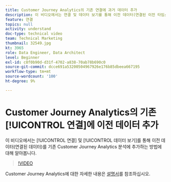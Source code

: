 ```yaml
---
title: Customer Journey Analytics의 기존 연결에 과거 데이터 추가
description: 이 비디오에서는 연결 및 데이터 보기를 통해 이전 데이터(연결된 이전 타임스탬프가 있는 데이터)를 기존 Adobe Customer Journey Analytics 분석에 추가하는 방법에 대해 알아봅니다.
feature: 연결
topics: null
activity: understand
doc-type: technical video
team: Technical Marketing
thumbnail: 32549.jpg
kt: 3965
role: Data Engineer, Data Architect
level: Beginner
exl-id: c8f0b90d-d31f-4702-a838-70ab78b690c0
source-git-commit: dcce691a53200504967926e176b85dbeea667195
workflow-type: tm+mt
source-wordcount: '100'
ht-degree: 9%

---
```


# Customer Journey Analytics의 기존 [!UICONTROL 연결]에 이전 데이터 추가

이 비디오에서는 [!UICONTROL 연결] 및 [!UICONTROL 데이터 보기]를 통해 이전 데이터(연결된 데이터)를 기존 Customer Journey Analytics 분석에 추가하는 방법에 대해 알아봅니다.

>[!VIDEO](https://video.tv.adobe.com/v/32549/?quality=12)

Customer Journey Analytics에 대한 자세한 내용은 [설명서](https://docs.adobe.com/content/help/ko-KR/analytics-platform/using/cja-landing.html)를 참조하십시오.
